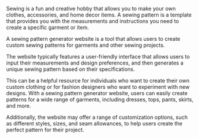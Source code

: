 Sewing is a fun and creative hobby that allows you to make your own clothes, accessories, and home decor items. A sewing pattern is a template that provides you with the measurements and instructions you need to create a specific garment or item.<br>

A sewing pattern generator website is a tool that allows users to create custom sewing patterns for garments and other sewing projects.<br>

The website typically features a user-friendly interface that allows users to input their measurements and design preferences, and then generates a unique sewing pattern based on their specifications.<br>

This can be a helpful resource for individuals who want to create their own custom clothing or for fashion designers who want to experiment with new designs. With a sewing pattern generator website, users can easily create patterns for a wide range of garments, including dresses, tops, pants, skirts, and more. <br>

Additionally, the website may offer a range of customization options, such as different styles, sizes, and seam allowances, to help users create the perfect pattern for their project.
